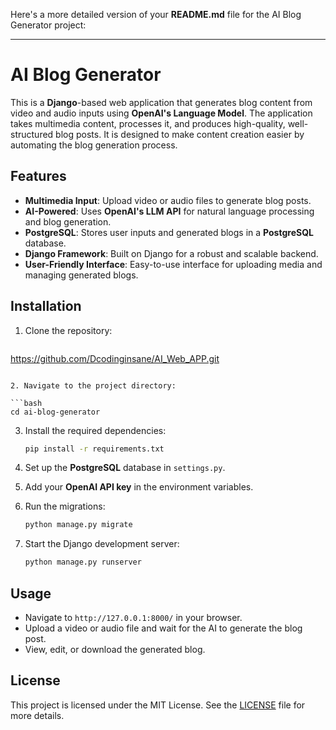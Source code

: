 Here's a more detailed version of your **README.md** file for the AI Blog Generator project:

---

# AI Blog Generator

This is a **Django**-based web application that generates blog content from video and audio inputs using **OpenAI's Language Model**. The application takes multimedia content, processes it, and produces high-quality, well-structured blog posts. It is designed to make content creation easier by automating the blog generation process.

## Features

- **Multimedia Input**: Upload video or audio files to generate blog posts.
- **AI-Powered**: Uses **OpenAI's LLM API** for natural language processing and blog generation.
- **PostgreSQL**: Stores user inputs and generated blogs in a **PostgreSQL** database.
- **Django Framework**: Built on Django for a robust and scalable backend.
- **User-Friendly Interface**: Easy-to-use interface for uploading media and managing generated blogs.
  
## Installation

1. Clone the repository:

   ```bash
  https://github.com/Dcodinginsane/AI_Web_APP.git
   ```

2. Navigate to the project directory:

   ```bash
   cd ai-blog-generator
   ```

3. Install the required dependencies:

   ```bash
   pip install -r requirements.txt
   ```

4. Set up the **PostgreSQL** database in `settings.py`.

5. Add your **OpenAI API key** in the environment variables.

6. Run the migrations:

   ```bash
   python manage.py migrate
   ```

7. Start the Django development server:

   ```bash
   python manage.py runserver
   ```

## Usage

- Navigate to `http://127.0.0.1:8000/` in your browser.
- Upload a video or audio file and wait for the AI to generate the blog post.
- View, edit, or download the generated blog.

## License

This project is licensed under the MIT License. See the [LICENSE](LICENSE) file for more details.

